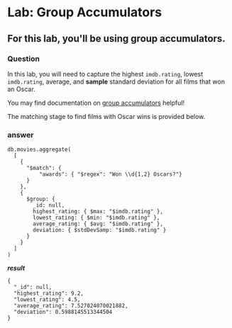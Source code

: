 # Lab: Group Accumulators

## For this lab, you'll be using group accumulators.

### Question

In this lab, you will need to capture the highest `imdb.rating`, lowest `imdb.rating`, average, and **sample** standard deviation for all films that won an Oscar.

You may find documentation on [group accumulators](https://docs.mongodb.com/manual/reference/operator/aggregation-group/#group-accumulator-operators) helpful!

The matching stage to find films with Oscar wins is provided below.

### answer

```
db.movies.aggregate(
  [
    {
      "$match": {
          "awards": { "$regex": "Won \\d{1,2} Oscars?"}
      }
    },
    {
      $group: {
        _id: null,
        highest_rating: { $max: "$imdb.rating" },
        lowest_rating: { $min: "$imdb.rating" },
        average_rating: { $avg: "$imdb.rating" },
        deviation: { $stdDevSamp: "$imdb.rating" }
      }
    }
  ]
)
```

***result***
```
{
  "_id": null,
  "highest_rating": 9.2,
  "lowest_rating": 4.5,
  "average_rating": 7.527024070021882,
  "deviation": 0.5988145513344504
}
```